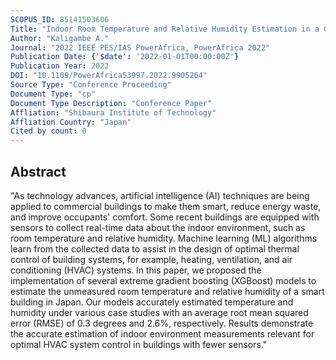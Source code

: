```yaml
---
SCOPUS_ID: 85141503606
Title: "Indoor Room Temperature and Relative Humidity Estimation in a Commercial Building Using the XGBoost Machine Learning Algorithm"
Author: "Kaligambe A."
Journal: "2022 IEEE PES/IAS PowerAfrica, PowerAfrica 2022"
Publication Date: {'$date': '2022-01-01T00:00:00Z'}
Publication Year: 2022
DOI: "10.1109/PowerAfrica53997.2022.9905264"
Source Type: "Conference Proceeding"
Document Type: "cp"
Document Type Description: "Conference Paper"
Affliation: "Shibaura Institute of Technology"
Affliation Country: "Japan"
Cited by count: 0
---
```


## Abstract
"As technology advances, artificial intelligence (AI) techniques are being applied to commercial buildings to make them smart, reduce energy waste, and improve occupants' comfort. Some recent buildings are equipped with sensors to collect real-time data about the indoor environment, such as room temperature and relative humidity. Machine learning (ML) algorithms learn from the collected data to assist in the design of optimal thermal control of building systems, for example, heating, ventilation, and air conditioning (HVAC) systems. In this paper, we proposed the implementation of several extreme gradient boosting (XGBoost) models to estimate the unmeasured room temperature and relative humidity of a smart building in Japan. Our models accurately estimated temperature and humidity under various case studies with an average root mean squared error (RMSE) of 0.3 degrees and 2.6%, respectively. Results demonstrate the accurate estimation of indoor environment measurements relevant for optimal HVAC system control in buildings with fewer sensors."
